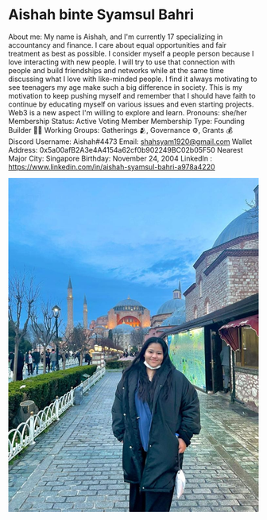 # Aishah binte Syamsul Bahri

About me: My name is Aishah, and I'm currently 17 specializing in accountancy and finance.
I care about equal opportunities and fair treatment as best as possible. I consider myself a people person because I love interacting with new people. I will try to use that connection with people and build friendships and networks while at the same time discussing what I love with like-minded people. I find it always motivating to see teenagers my age make such a big difference in society. This is my motivation to keep pushing myself and remember that I should have faith to continue by educating myself on various issues and even starting projects. Web3 is a new aspect I'm willing to explore and learn.
Pronouns: she/her
Membership Status: Active Voting Member
Membership Type: Founding Builder 🧑‍🚀 
Working Groups: Gatherings 🫂, Governance ⚙️, Grants 💰
Discord Username: Aishah#4473
Email: shahsyam1920@gmail.com
Wallet Address: 0x5a00afB2A3e4A4154a62cf0b902249BC02b05F50
Nearest Major City: Singapore
Birthday: November 24, 2004
LinkedIn : https://www.linkedin.com/in/aishah-syamsul-bahri-a978a4220

![Aishah.png](Aishah%20binte%20Syamsul%20Bahri%20645d157b1ca5433abd80b8a2c4dd29f3/Aishah.png)